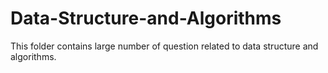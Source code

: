# Data-Structure-and-Algorithms

This folder contains large number of question related to data structure and algorithms.
